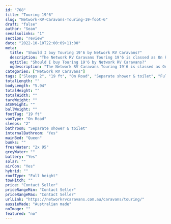 ```yaml
---
id: "768"
title: "Touring 19'6"
slug: "Network-RV-Caravans-Touring-19-foot-6"
draft: "false"
author: "Sean"
seealsolinks: "1"
section: "review"
date: "2022-10-10T22:00:09+11:00"
meta:
  title: "Should I buy Touring 19'6 by Network RV Caravans?"
  description: "The Network RV Caravans Touring 19'6 is classed as On Road, and sleeps 2 people. It is Australian made and comes in at 19 ft. It generally has Separate shower & toilet."
  ogtitle: "Should I buy Touring 19'6 by Network RV Caravans?"
  ogdescription: "The Network RV Caravans Touring 19'6 is classed as On Road, and sleeps 2 people. It is Australian made and comes in at 19 ft. It generally has Separate shower & toilet."
categories: ["Network RV Caravans"]
tags: ["Sleeps 2", "19 ft", "On Road", "Separate shower & toilet", "Full height", "Price Unknown", "Australian made"]
totalLength: ""
bodyLength: "5.94"
totalHeight: ""
totalWidth: ""
tareWeight: ""
atmWeight: ""
ballWeight: ""
footTag: "19 ft"
vanType: "On Road"
sleeps: "2"
bathroom: "Separate shower & toilet"
internalBathroom: "Yes"
mainBed: "Queen"
bunks: ""
freshWater: "2x 95"
greyWater: ""
battery: "Yes"
solar: ""
airCon: "Yes"
hybrid: ""
roofType: "Full height"
towHitch: ""
price: "Contact Seller"
priceRangeMin: "Contact Seller"
priceRangeMax: "Contact Seller"
urlLink: "https://networkrvcaravans.com.au/caravans/touring/"
aussieMade: "Australian made"
noImage: ""
featured: "no"
---
```

